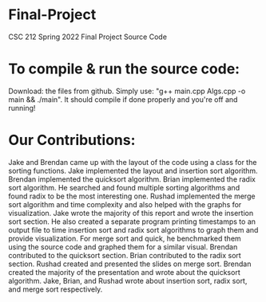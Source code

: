 # Final-Project
CSC 212 Spring 2022 Final Project Source Code

# To compile & run the source code:
Download: the files from github.
Simply use: "g++ main.cpp Algs.cpp -o main && ./main". It should compile if done properly and you're off and running!


# Our Contributions:

  Jake and Brendan came up with the layout of the code using a class for the sorting functions. Jake implemented the layout and insertion sort algorithm. Brendan implemented the quicksort algorithm. Brian implemented the radix sort algorithm. He searched and found multiple sorting algorithms and found radix to be the most interesting one. Rushad implemented the merge sort algorithm and time complexity and also helped with the graphs for visualization. Jake wrote the majority of this report and wrote the insertion sort section. He also created a separate program printing timestamps to an output file to time insertion sort and radix sort algorithms to graph them and provide visualization. For merge sort and quick, he benchmarked them using the source code and graphed them for a similar visual. Brendan contributed to the quicksort section. Brian contributed to the radix sort section. Rushad created and presented the slides on merge sort. Brendan created the majority of the presentation and wrote about the quicksort algorithm. Jake, Brian, and Rushad wrote about insertion sort, radix sort, and merge sort respectively. 
